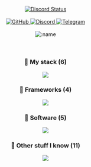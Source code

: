 <p align="center">
  <a href="https://cursi.ng">
    <img src="https://lanyard.kyrie25.dev/api/1001319487670333591?waveColor=fff&waveSpotifyColor=212121&gradient=fff&borderRadius=25px&bg=000" alt="Discord Status" />
  </a>
  <br></br>
  <a href="https://github.com/doxiado-dev">
    <img src="https://img.shields.io/badge/-GitHub-black?style=plastic&logo=github&logoColor=white" alt="GitHub" />
  </a>
  <a href="https://discord.com/users/763141886834769980">
    <img src="https://img.shields.io/badge/-Discord-black?style=plastic&logo=discord&logoColor=white" alt="Discord" />
  </a>
  <a href="https://t.me/doxiado">
    <img src="https://img.shields.io/badge/-Telegram-black?style=plastic&logo=telegram&logoColor=white" alt="Telegram" />
  </a>
  <br>
  <br>
  <img src="https://komarev.com/ghpvc/?username=doxiado-dev&color=gray&style=plastic" alt=":name" />
  <br>
  <br>
  <h1 align="center"></h1>
  <h3 align="center">💎 My stack (6)</h3>
<p align="center">
  <a href="https://skillicons.dev">
    <img src="https://skillicons.dev/icons?i=py,cs,html,css,js,git" />
  </a>
</p>
<h3 align="center">🍺 Frameworks (4)</h3>
<p align="center">
  <a href="https://skillicons.dev">
    <img src="https://skillicons.dev/icons?i=flask,fastapi,selenium,bots" />
  </a>
</p>
<h3 align="center">🎲 Software (5)</h3>
<p align="center">
  <a href="https://skillicons.dev">
    <img src="https://skillicons.dev/icons?i=vscode,rider,figma,obsidian,postman" />
  </a>
</p>
<h3 align="center">🏓 Other stuff I know (11)</h3>
<p align="center">
  <a href="https://skillicons.dev">
    <img src="https://skillicons.dev/icons?i=linux,github,gitlab,githubactions,docker,kubernetes,sqlite,postgres,md,nginx,qt" />
  </a>
</p>

</p>
